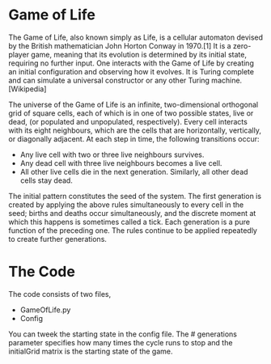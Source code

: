 # Game of Life
The Game of Life, also known simply as Life, is a cellular automaton devised by the British mathematician John Horton Conway in 1970.[1] It is a zero-player game, meaning that its evolution is determined by its initial state, requiring no further input. One interacts with the Game of Life by creating an initial configuration and observing how it evolves. It is Turing complete and can simulate a universal constructor or any other Turing machine. [Wikipedia]

The universe of the Game of Life is an infinite, two-dimensional orthogonal grid of square cells, each of which is in one of two possible states, live or dead, (or populated and unpopulated, respectively). Every cell interacts with its eight neighbours, which are the cells that are horizontally, vertically, or diagonally adjacent. At each step in time, the following transitions occur:

 - Any live cell with two or three live neighbours survives.
 - Any dead cell with three live neighbours becomes a live cell.
 - All other live cells die in the next generation. Similarly, all other dead cells stay dead.
 
The initial pattern constitutes the seed of the system. The first generation is created by applying the above rules simultaneously to every cell in the seed; births and deaths occur simultaneously, and the discrete moment at which this happens is sometimes called a tick. Each generation is a pure function of the preceding one. The rules continue to be applied repeatedly to create further generations.

# The Code
The code consists of two files,
 - GameOfLife.py
 - Config

You can tweek the starting state in the config file. The # generations parameter specifies how many times the cycle runs to stop and the initialGrid matrix is the starting state of the game.
